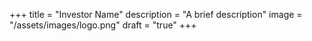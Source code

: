 +++
title = "Investor Name"
description = "A brief description"
image = "/assets/images/logo.png"
draft = "true"
+++
